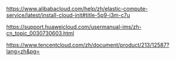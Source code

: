 https://www.alibabacloud.com/help/zh/elastic-compute-service/latest/install-cloud-init#title-5p9-i3m-c7u

https://support.huaweicloud.com/usermanual-ims/zh-cn_topic_0030730603.html

https://www.tencentcloud.com/zh/document/product/213/12587?lang=zh&pg=